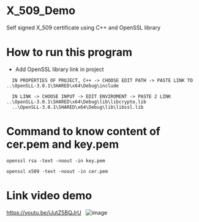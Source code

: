 # X_509_Demo
Self signed X_509 certificate using C++ and OpenSSL library
# How to run this program
+ Add OpenSSL library link in project
``` LINK OPENSSL-3.0.1 LIBRARY TO SOURCE CODE IN VISUAL STUDIO 2022
  IN PROPERTIES OF PROJECT, C++ -> CHOOSE EDIT PATH -> PASTE LINK TO ..\OpenSLL-3.0.1\SHARED\x64\Debug\include

  IN LINK -> CHOOSE INPUT -> EDIT ENVIROMENT -> PASTE 2 LINK ..\OpenSLL-3.0.1\SHARED\x64\Debug\lib\libcrypto.lib
  ..\OpenSLL-3.0.1\SHARED\x64\Debug\lib\libssl.lib
```
# Command to know content of cer.pem and key.pem
```
openssl rsa -text -noout -in key.pem

openssl x509 -text -noout -in cer.pem
```
# Link video demo
https://youtu.be/jJutZ5BQJrU  
![image](https://github.com/TranThiKimHuynh/X_509_Demo/assets/95559644/ffc3363b-1106-4170-a4e4-643945b9371b)
